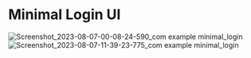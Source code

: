 # Minimal Login UI

![Screenshot_2023-08-07-00-08-24-590_com example minimal_login](https://github.com/shinchandler/minimal_login_ui/assets/63005250/1ef284eb-9b4c-47b0-b671-c695930ccba0)
![Screenshot_2023-08-07-11-39-23-775_com example minimal_login](https://github.com/shinchandler/minimal_login_ui/assets/63005250/77b11681-4c8d-4292-971a-60ec94b029a1)
